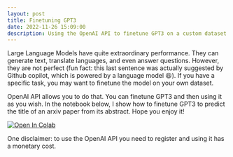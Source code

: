 ```yaml
---
layout: post
title: Finetuning GPT3
date: 2022-11-26 15:09:00
description: Using the OpenAI API to finetune GPT3 on a custom dataset
---
```


Large Language Models have quite extraordinary performance. They can generate text, translate languages, and even answer questions. 
However, they are not perfect (fun fact: this last sentence was actually suggested by Github copilot, which is powered by a language model :laughing:). If you have a specific task, you may want to finetune the model on your own dataset. 

OpenAI API allows you to do that. You can finetune GPT3 and then using it as you wish. In the notebook below, I show how to 
finetune GPT3 to predict the title of an arxiv paper from its abstract. Hope you enjoy it!

[![Open In Colab](https://colab.research.google.com/assets/colab-badge.svg)](https://colab.research.google.com/gist/LoryPack/c53b41e7041f77ac450f7394455d2d2e#scrollTo=GwQeLZWFGs7_)

One disclaimer: to use the OpenAI API you need to register and using it has a monetary cost.




